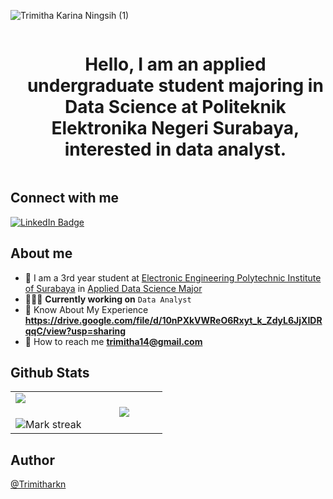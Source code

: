 ![Trimitha Karina Ningsih (1)](https://github.com/Trimithakrn/Trimithakrn/assets/117138547/9d51201b-4ba8-4434-890b-6addc83e052f)

<!--h1 without bottom border-->
<div id="user-content-toc">
  <ul align="center">
    <summary><h1 style="display: inline-block">Hello, I am an applied undergraduate student majoring in Data Science at Politeknik Elektronika Negeri Surabaya, interested in data analyst. </h1></summary>
  </ul>
</div>

## Connect with me
<div id="badges">
  <a href="https://www.linkedin.com/in/trimitha-karina-ningsih-07a883259/">
    <img src="https://img.shields.io/badge/LinkedIn-blue?style=for-the-badge&logo=linkedin&logoColor=white" alt="LinkedIn Badge"/>
  </a>
<br>
<!--About Me-->
  
## About me

- 🏫 I am a 3rd year student at [Electronic Engineering Polytechnic Institute of Surabaya](https://pens.ac.id) in [Applied Data Science Major](https://sainsdata.pens.ac.id)
- 👩🏻‍💻 **Currently working on** `Data Analyst`
- 📑 Know About My Experience **https://drive.google.com/file/d/10nPXkVWReO6Rxyt_k_ZdyL6JjXIDRqqC/view?usp=sharing**
- 📧 How to reach me **trimitha14@gmail.com**

## Github Stats
<!--- stats & Trophy (start) -->
<p align="center">
  <!--- stats (start) -->
<table align="center">
<tr border="none">
<td width="50%" align="center">
  <img  align="left"  src="https://github-readme-stats.vercel.app/api?username=Trimithakrn&theme=dark&show_icons=true&count_private=true" />
  <br></br>
  <img  title="🔥 Get streak stats for your profile at git.io/streak-stats" alt="Mark streak" src="https://github-readme-streak-stats.herokuapp.com/?user=Trimithakrn&theme=dark&hide_border=false" /> 
</td>

<td width="50%" align="center">

  <img  align="center"  src="https://github-readme-stats.anuraghazra1.vercel.app/api/top-langs/?username=Trimithakrn&theme=dark&hide_border=false&no-bg=true&no-frame=true&langs_count=7"/>

  </td>
</tr>
</table>
<!--- stats (end) -->

## Author
[@Trimitharkn](https://www.github.com/Trimithakrn)
